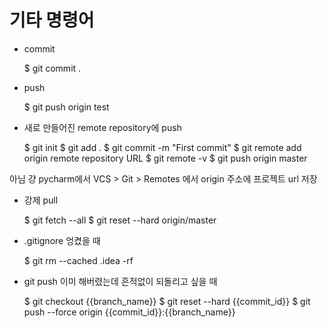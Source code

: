 # 기타 명령어

- commit
    
    
    $ git commit .
    

- push


    $ git push origin test
    

- 새로 만들어진 remote repository에 push


    $ git init
    $ git add .
    $ git commit -m "First commit"
    $ git remote add origin remote repository URL
    $ git remote -v
    $ git push origin master
    
아님 걍 pycharm에서 VCS > Git > Remotes 에서 origin 주소에 프로젝트 url 저장
    

- 강제 pull


    $ git fetch --all
    $ git reset --hard origin/master

- .gitignore 엉켰을 때


    $ git rm --cached .idea -rf



- git push 이미 해버렸는데 흔적없이 되돌리고 싶을 때


    $ git checkout {{branch_name}}
    $ git reset --hard {{commit_id}}
    $ git push --force origin {{commit_id}}:{{branch_name}}